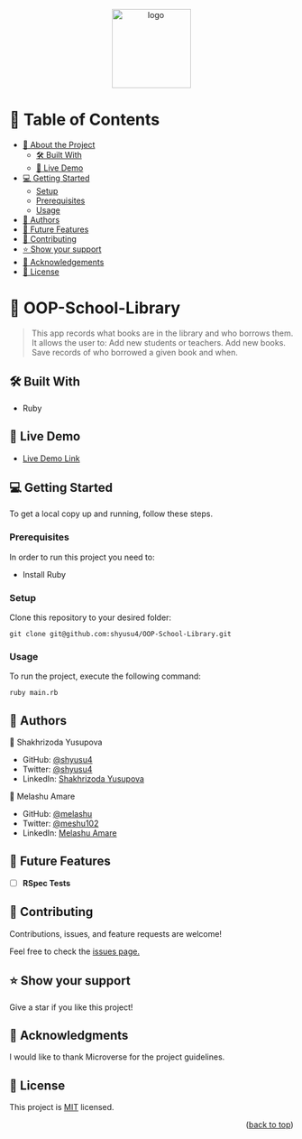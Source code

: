 <a name="readme-top"></a>
<div align="center">
  <img src="https://github.com/microverseinc/readme-template/raw/master/murple_logo.png" alt="logo" width="140"  height="auto" />
</div>

# 📗 Table of Contents

- [📖 About the Project](#about-project)
  - [🛠 Built With](#built-with)
  - [🚀 Live Demo](#live-demo)
- [💻 Getting Started](#getting-started)
  - [Setup](#setup)
  - [Prerequisites](#prerequisites)
  - [Usage](#usage)
- [👥 Authors](#authors)
- [🔭 Future Features](#future-features)
- [🤝 Contributing](#contributing)
- [⭐️ Show your support](#support)
- [🙏 Acknowledgements](#acknowledgements)
- [📝 License](#license)

# 📖 OOP-School-Library <a name="about-project"></a>

> This app records what books are in the library and who borrows them. It allows the user to:
Add new students or teachers.
Add new books.
Save records of who borrowed a given book and when.

## 🛠 Built With <a name="built-with"></a>

- Ruby

## 🚀 Live Demo <a name="live-demo"></a>

- [Live Demo Link]()

## 💻 Getting Started <a name="getting-started"></a>

To get a local copy up and running, follow these steps.

### Prerequisites

In order to run this project you need to:

- Install Ruby

### Setup

Clone this repository to your desired folder:

`git clone git@github.com:shyusu4/OOP-School-Library.git`

### Usage

To run the project, execute the following command:

`ruby main.rb`

## 👥 Authors <a name="authors"></a>

👤 Shakhrizoda Yusupova

- GitHub: [@shyusu4](https://github.com/shyusu4)
- Twitter: [@shyusu4](https://twitter.com/shyusu4)
- LinkedIn: [Shakhrizoda Yusupova](https://www.linkedin.com/in/shyusu4/)

👤 Melashu Amare

- GitHub: [@melashu](https://github.com/melashu)
- Twitter: [@meshu102](https://twitter.com/meshu102)
- LinkedIn: [Melashu Amare](https://www.linkedin.com/in/melashu-amare/)

## 🔭 Future Features <a name="future-features"></a>

- [ ] **RSpec Tests**

## 🤝 Contributing <a name="contributing"></a>

Contributions, issues, and feature requests are welcome!

Feel free to check the [issues page.](https://github.com/shyusu4/OOP-School-Library/issues)

## ⭐️ Show your support <a name="support"></a>

Give a star if you like this project!

## 🙏 Acknowledgments <a name="acknowledgements"></a>

I would like to thank Microverse for the project guidelines.

## 📝 License <a name="license"></a>

This project is [MIT](https://github.com/shyusu4/OOP-School-Library/blob/dev/MIT.md) licensed.

<p align="right">(<a href="#readme-top">back to top</a>)</p>
